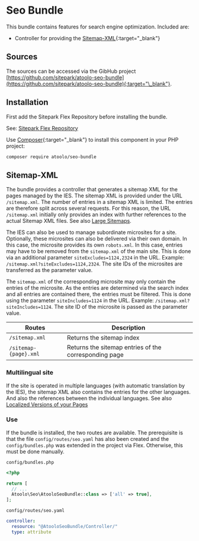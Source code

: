 # Seo Bundle

This bundle contains features for search engine optimization. Included are:

- Controller for providing the [Sitemap-XML](https://developers.google.com/search/docs/crawling-indexing/sitemaps/overview){:target="\_blank"}

## Sources

The sources can be accessed via the GibHub project [https://github.com/sitepark/atoolo-seo-bundle](https://github.com/sitepark/atoolo-seo-bundle){:target="\_blank"}.

## Installation

First add the Sitepark Flex Repository before installing the bundle.

See: [Sitepark Flex Repository](../symfony-flex-integration.md#sitepark-flex-repository)

Use [Composer](https://getcomposer.org/){:target="\_blank"} to install this component in your PHP project:

```sh
composer require atoolo/seo-bundle
```

## Sitemap-XML

The bundle provides a controller that generates a sitemap XML for the pages managed by the IES. The sitemap XML is provided under the URL `/sitemap.xml`. The number of entries in a sitemap XML is limited. The entries are therefore split across several requests. For this reason, the URL `/sitemap.xml` initially only provides an index with further references to the actual Sitemap XML files. See also [Large Sitemaps](https://developers.google.com/search/docs/crawling-indexing/sitemaps/large-sitemaps).

The IES can also be used to manage subordinate microsites for a site. Optionally, these microsites can also be delivered via their own domain. In this case, the microsite provides its own `robots.xml`. In this case, entries may have to be removed from the `sitemap.xml` of the main site. This is done via an additional parameter `siteExcludes=1124,2324` in the URL. Example: `/sitemap.xml?siteExcludes=1124,2324`. The site IDs of the microsites are transferred as the parameter value.

The `sitemap.xml` of the corresponding microsite may only contain the entries of the microsite. As the entries are determined via the search index and all entries are contained there, the entries must be filtered. This is done using the parameter `siteIncludes=1124` in the URL. Example: `/sitemap.xml?siteIncludes=1124`. The site ID of the microsite is passed as the parameter value.

| Routes                | Description                                           |
| --------------------- | ----------------------------------------------------- |
| `/sitemap.xml`        | Returns the sitemap index                             |
| `/sitemap-{page}.xml` | Returns the sitemap entries of the corresponding page |

### Multilingual site

If the site is operated in multiple languages (with automatic translation by the IES), the sitemap XML also contains the entries for the other languages. And also the references between the individual languages. See also [Localized Versions of your Pages](https://developers.google.com/search/docs/specialty/international/localized-versions)

### Use

If the bundle is installed, the two routes are available. The prerequisite is that the file `config/routes/seo.yaml` has also been created and the `config/bundles.php` was extended in the project via Flex. Otherwise, this must be done manually.

`config/bundles.php`

```php
<?php

return [
  // ...
  Atoolo\Seo\AtooloSeoBundle::class => ['all' => true],
];
```

`config/routes/seo.yaml`

```yaml
controller:
  resource: "@AtooloSeoBundle/Controller/"
  type: attribute
```
